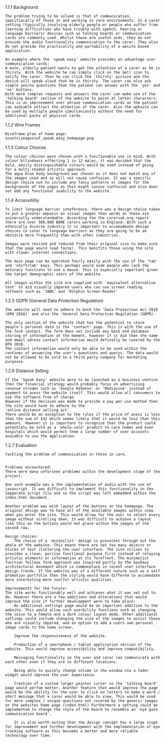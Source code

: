 
<!--
similar to the 'avaz app' - https://www.avazapp.com/
all images were downloaded from 'Unsplash' www.unsplash.com 
or creative commons www.search.creativecommons.org

The home page takes a long time to load as the image files are too large,
to improve this, resize the images in a sepperate image edditing software application.
 -->

 1.1.1 Background

    The problem trying to be solved is that of communication, specifiacally of those in and working in care environments. In a carer setting (typically involving elderly people or people who suffer from learning difficulties who have trouble with speech, hearing or language barriers) devices such as talking boards or communication cards are commonly used. Whilst these are useful aids, they do not provide the audio functionality communication to the carer. They also do not provide the practicality and portability of a wesite based application.

    An example where the 'speak easy' website provides an advantage over communication cards:
    A mute, elderly patient wants to get the attention of a carer as he is thirsty. With the website he can simply click on the bell icon to notify the carer. Then he can click the 'thirsty' picture and the device will speak aloud that he is thirsty. The carer can also ask simple yes/no questions that the patient can answer with the 'yes' and 'no' buttons.
    With more complex requests and answers the carer can make use of the 'talking board' section of the website to point at letter characters.
    This is an improvement over phrase communication cards as the patient can audiable attract the attention of the carer. Also the website can be used by multiple people simultaniously without the need for additional packs of physical cards.

 1.1.2 Wire Frames

    Wireframe plan of home page:
    assets\images\wf_speak_easy_homepage.png
    

 1.1.3 Colour Choices

    The colour choices were chosen with a functionable use in mind. With colour bllindness effecting 1 in 12 males, it was decided that the bold, easily distinguishable colours would be used instead of going for a multi-shaded artistic approach. 
    The aqua blue body background was chosen as it does not match any of the images used and so will not cause confusion. It was a specific design choice not to include any fancy patterns or images for the backgrounds of the pages as this might casuse confusion and also does not add any functional usability to the website.

 1.1.4 Accessilility

    To limit language barrier inteference, there was a design choice taken to put a greater empasis on visual images than words as these are universally understandable. According the the carersuk.org report there are over 500,000 BAME carers working in England. With such a ethnically diverse industry it is important to accomadeate design choices to cater to language barriers as they are going to be an obstacle more frequently than with other industries.

    Images were resized and reduced from their original size to make sure that the page would load faster. This benifits those using the site with slower internet connections.

    The main page can be operated fairly easily with the use of the 'tab' and 'shift+tab' keys. This perhaps would aide people who lack the motorary functions to use a mouse. This is especially important given the target demographic users of the website.

    All images within the site are supplied with 'equivalent alternative text' to aid visually impared users who can use screen reading software such as 'JAWS' and 'Dolphin Screen Reader'



 1.2.5 GDPR (General Data Protection Regulation)

    The website will need to adhere to both the 'Data Protection Act 2018 (DPA 2018)' and also the 'General Data Protection Regulation (GDPR).

    The only section of the website that has the potential to store people's personal data is the 'contact' page. This is with the use of the form contact. The form does not include any back end database storing of information at the moment, however if it did then the name and email adress contact information would definatly be covered by the DPA 2018.
    The contact information would only be able to be used within the confines of answering the user's questions and querys. The data would not be allowed to be sold to a third party company for marketing purposes.


 1.2.6 Distance Selling

    If the 'Speak Easy' website were to be launched as a business venture then the financial strategy would probably focus on advertising revenue streams such as 'Google AdSense' or 'Mediavine' instead of payment to acess the website itself. This would allow all consumers to use the software free of charge.
    However if the decision was made to provide a pay per use method then the site would have to adhere to the 
    'online distance selling act'.
    There would be an exception to the rules if the price of acess is less than the sum of £42 which seems likely that it would be less than this ammount. However it is important to recognize that the product could potentialy be sold as a 'whole-sale' product to care homes and even hospitals which would permit them a large number of user accounts avaiable to use the application. 

 1.2.7 Evaluation

    Tackling the problem of communication in those in care.


    Problems encountered:
    There were many unforseen problems within the development stage of the project.

    One such example was a the implementation of audio with the use of javascript. It was difficult to implement this functionality in the sepperate script file and so the script was left embedded within the index.html document.
    
    Another problem was with layout of the buttons on the homepage. The original design was to have all of the available images within view when you enter the site. This would allow for the user to select every image without scrolling down. It was difficult to achieve a layout like this as the buttons would not place within the images of the second row.

    Design choices:
        The choice of a 'minimilist' design is prevalent through out the whole of the website. This means there are not too many objects or blocks of text cluttering the user interface. The site strives to provides a clean, percise functional purpose first instead of relaying artistic elements or information at its forefront. The minimalist function follows form approach was inspired partly by the bauhaus architectural movement which is commonplace in recent user interface design trends. If the website was of a different nature such as a self promotion portfolio then the styling would have differed to accomodate more interesting more soulful artistic qualities.

    Improvements for the future:
    The site works functionably well and achieves what it was set out to do. However there are a few additions and alterations that would improve the site if further development were to take place:
        An additional settings page would be an important addition to the website. This would allow such userbility functions such as changing the voice to a female and a dark colour layout mode. Other additional settings could include changing the size of the images to assist those who are visually impared, and an option to add a users own personal image cards to the home screen.

        Improve the responsiveness of the website.

        Production of a smartphone / tablet application version of the website. This would improve accessibility and improve compatibility.
        
        Messaging functionality so the user and carer can communicate with each other even if they are in different locations.
        
        Being able to quickly change volume in the window via a fader widget would improve the user experience.

        Creation of a custom larger pointer cursor so the 'talking board' page would perfom better. Another feature that would improve the page would be the ability for the user to click on letters to make a word / short message that a carer would be able to view. This would be used for more complex / unique questions not covered by the generic images on the websites home page (index.html) Furthermore a setting could be implemented to change the style of the board to resemble an 'eye gaze communication board'.

        It is also worth noting that the design concept has a large scope for improvement and further development with the implementation of eye tracking software as this becomes a better and more reliable technology over time. 



